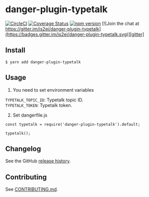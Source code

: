 danger-plugin-typetalk
======================

[![CircleCI](https://circleci.com/gh/is2ei/danger-plugin-typetalk.svg?style=svg)][circleci]
[![Coverage Status](https://coveralls.io/repos/github/is2ei/danger-plugin-typetalk/badge.svg?branch=master)][coveralls]
[![npm version](https://badge.fury.io/js/danger-plugin-typetalk.svg)][npm]
[![Join the chat at https://gitter.im/is2ei/danger-plugin-typetalk](https://badges.gitter.im/is2ei/danger-plugin-typetalk.svg)][gitter]

[circleci]: https://circleci.com/gh/is2ei/danger-plugin-typetalk
[coveralls]: https://coveralls.io/github/is2ei/danger-plugin-typetalk?branch=master
[npm]: https://badge.fury.io/js/danger-plugin-typetalk
[gitter]: https://gitter.im/is2ei/danger-plugin-typetalk

## Install

```
$ yarn add danger-plugin-typetalk
```

## Usage

1) You need to set environment variables

`TYPETALK_TOPIC_ID`: Typetalk topic ID.  
`TYPETALK_TOKEN`: Typetalk token.  

2) Set dangerfile.js

```
const typetalk = require('danger-plugin-typetalk').default;

typetalk();
```

## Changelog

See the GitHub [release history](https://github.com/is2ei/danger-plugin-typetalk/releases).

## Contributing

See [CONTRIBUTING.md](CONTRIBUTING.md).

